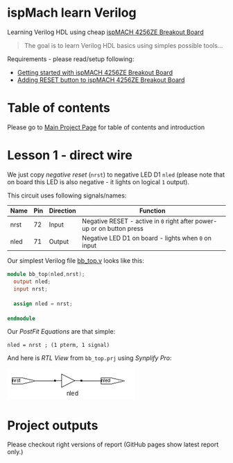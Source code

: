 # ispMach learn Verilog

Learning Verilog HDL using cheap [ispMACH 4256ZE Breakout Board][]

> The goal is to learn Verilog HDL basics using simples possible tools...

Requirements - please read/setup following:
* [Getting started with ispMACH 4256ZE Breakout Board][]
* [Adding RESET button to ispMACH 4256ZE Breakout Board][]

# Table of contents

Please go to [Main Project Page] for table of contents and introduction

# Lesson 1 - direct wire

We just copy _negative reset_ (`nrst`) to negative LED D1 `nled` (please note
that on board this LED is also negative - it lights on logical `1` output).

This circuit uses following signals/names:

Name|Pin|Direction|Function
----|---|---------|--------
nrst|72|Input|Negative RESET - active in `0` right after power-up or on button press
nled|71|Output|Negative LED D1 on board - lights when `0` on input


Our simplest Verilog file [bb_top.v]
looks like this:
```verilog
module bb_top(nled,nrst);
  output nled;
  input nrst;

  assign nled = nrst;

endmodule
```

Our _PostFit Equations_ are that simple:
```
nled = nrst ; (1 pterm, 1 signal)
```

And here is _RTL View_ from `bb_top.prj` using _Synplify Pro_:

![RTL View](https://raw.githubusercontent.com/hpaluch/ispMach-learn-verilog/b-lesson1-direct-wire/images/rtl-view.png)
            

# Project outputs

Please checkout right versions of report (GitHub pages show latest report only.)


[ispMACH 4256ZE Breakout Board]: http://www.latticesemi.com/Products/DevelopmentBoardsAndKits/ispMACH4256ZEBreakoutBoard.aspx
[Getting started with ispMACH 4256ZE Breakout Board]: https://github.com/hpaluch/hpaluch.github.io/wiki/Getting-started-with-ispMACH-4256ZE-Breakout-Board
[Adding RESET button to ispMACH 4256ZE Breakout Board]: https://github.com/hpaluch/hpaluch.github.io/wiki/Adding-RESET-button-to-ispMACH-4256ZE-Breakout-Board
[JEDEC]: https://github.com/hpaluch/ispMach-learn-verilog/blob/b-lesson1-direct-wire/bb_learn.jed 
[bb_top.v]: https://github.com/hpaluch/ispMach-learn-verilog/blob/b-lesson1-direct-wire/bb_top.v
[Main Project Page]: https://github.com/hpaluch/ispMach-learn-verilog
